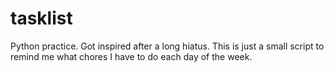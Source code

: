 # tasklist

Python practice. Got inspired after a long hiatus. This is just a small script to remind me what chores I have to do each day of the week.


